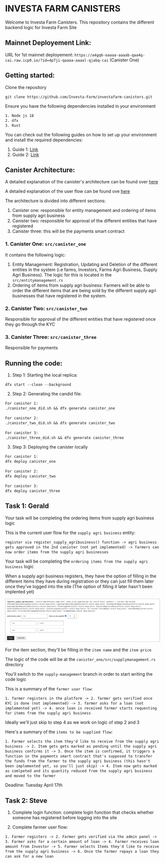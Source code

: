 # INVESTA FARM CANISTERS
Welcome to Investa Farm Canisters. This repository contains the different backend logic for Investa Farm Site 

## Mainnet Deployement Link:
URL for 1st mainnet deployement: ``https://a4gq6-oaaaa-aaaab-qaa4q-cai.raw.icp0.io/?id=4p7ji-qaaaa-aaaal-qjabq-cai`` (Canister One)

## Getting started: 
Clone the repository
```
git clone https://github.com/Investa-Farm/investafarm-canisters.git
```

Ensure you have the following dependencies installed in your environment
```
1. Node js 18 
2. dfx 
3. Rust 
```

You can check out the following guides on how to set up your environment and install the required dependencies: 
1. Guide 1: [Link](https://internetcomputer.org/docs/current/developer-docs/getting-started/install/) 
2. Guide 2: [Link](https://docs.google.com/document/d/1OW3oT8F9pumYg3hmybrHFB8T0VpDwDgRVE5PfVkHFJI/edit?usp=sharing)

## Canister Architecture: 
A detailed explanation of the canister's architecture can be found over [here](https://docs.google.com/document/d/1EGoq2N2qiWPbeFbTOVr1LSLiaspwg4ROMYodqY8TkfU/edit?usp=sharing)

A detailed explanation of the user flow can be found ove [here](https://docs.google.com/document/d/115tZG5oz6jwoKw-9cYmaolUvrzHONh1ILVRjYcSQYx8/edit?usp=sharing)

The architecture is divided into different sections: 

1. Canister one: responsible for entity management and ordering of items from supply agri business 
2. Canister two: responsible for approval of the different entities that have registered
3. Canister three: this will be the payments smart contract

### 1. Canister One: ``src/canister_one``
It contains the following logic:
1. Entity Management: Registration, Updating and Deletion of the different entities in the system (i.e farms, Investors, Farms Agri Business, Supply Agri Business). The logic for this is located in the ``src/entitymanagement.rs`` 
2. Ordering of items from supply agri business: Farmers will be able to order the different items that are being sold by the different supply agri businesses that have registered in the system. 

### 2. Canister Two: ``src/canister_two``
Responsible for approval of the different entities that have registered once they go through the KYC 

### 3. Canister Three: ``src/canister_three``
Responsible for payments 

## Running the code: 
1. Step 1: Starting the local replica: 
```
dfx start --clean --background
```

2. Step 2: Generating the candid file: 
```
For canister 1: 
./canister_one_did.sh && dfx generate canister_one

For canister 2:
./canister_two_did.sh && dfx generate canister_two

For canister 3:
./canister_three_did.sh && dfx generate canister_three
```

3. Step 3: Deploying the canister locally 
```
For canister 1: 
dfx deploy canister_one 

For canister 2: 
dfx deploy canister_two 

For canister 3: 
dfx deploy canister_three
```

## Task 1: Gerald 
Your task will be completing the ordering items from supply agri business logic 

This is the current user flow for the ``supply agri business`` entity: 
```
register via register_supply_agribusiness() function -> agri business gets approved in the 2nd canister (not yet implemented) -> farmers can now order items from the supply agri businesses 
``` 

Your task will be completing the ``ordering items from the supply agri business`` logic

When a supply agri business registers, they have the option of filling in the different items they have during registration or they can just fill them later once they've logged into the site (The option of filling it later hasn't been implented yet)

![alt text](images/image-1.png)

For the item section, they'll be filling in the ``item name`` and the ``item price`` 

The logic of the code will be at the ``canister_one/src/supplymanagement.rs`` directory  

You'll switch to the ``supply-management`` branch in order to start writing the code logic

This is a summary of the ``farmer user flow``: 
```
1. farmer registers in the platform -> 2. farmer gets verified once KYC is done (not implemented) -> 3. farmer asks for a loan (not implemented yet) -> 4. once loan is received farmer starts requesting for items from the supply agri business
```

Ideally we'll just skip to step 4 as we work on logic of step 2 and 3 

Here's a summary of the ``items to be supplied flow``: 
```
1. Farmer selects the item they'd like to receive from the supply agri business -> 2. Item gets gets marked as pending until the supply agri business confirms it -> 3. Once the item is confirmed, it triggers a function in the payments smart contract that's supposed to transfer the funds from the farmer to the supply agri business (this hasn't been implemented yet, so you'll just skip) -> 4. Item now gets marked as comlpeted and its quantity reduced from the supply agri business and moved to the farmer 
``` 

Deadline: Tuesday April 17th 

## Task 2: Steve 
1. Complete login function: complete login function that checks whether someone has registered before logging into the site 

2. Complete farmer user flow: 
```
1. Farmer registers -> 2. Farmer gets verified via the admin panel -> 3. Farmer asks for a certain amount of loan -> 4. Farmer receives loan amount from Investor -> 5. Farmer selects Items they'd like to receive from the supply agri business -> 6. Once the farmer repays a loan they can ask for a new loan 
```

